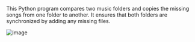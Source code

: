 This Python program compares two music folders and copies the missing songs from one folder to another. It ensures that both folders are synchronized by adding any missing files.

![image](https://github.com/user-attachments/assets/9be6f022-f4dc-46fb-89d1-6b9dad9df481)
